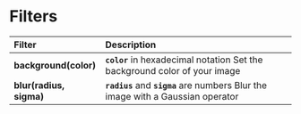 # Filters

| Filter | Description |
| :--- | :--- |
| **background\(color\)** | **`color`** in hexadecimal notation Set the background color of your image |
| **blur\(radius, sigma\)** | **`radius`** and **`sigma`** are numbers Blur the image with a Gaussian operator |



